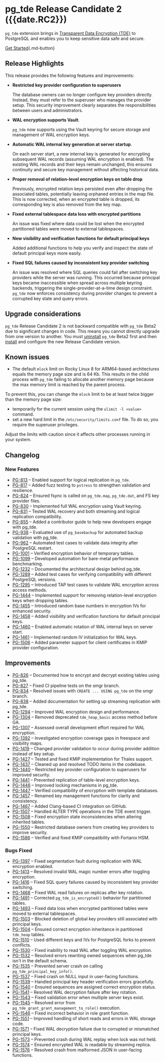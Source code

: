 # pg_tde Release Candidate 2 ({{date.RC2}})

`pg_tde` extension brings in [Transparent Data Encryption (TDE)](../index/index.md) to PostgreSQL and enables you to keep sensitive data safe and secure.

[Get Started](../install.md){.md-button}

## Release Highlights

This release provides the following features and improvements:

* **Restricted key provider configuration to superusers**

    The database owners can no longer configure key providers directly. Instead, they must refer to the superuser who manages the provider setup. This security improvement clearly separates the responsibilities between users and administrators.

* **WAL encryption supports Vault**.

    `pg_tde` now supports using the Vault keyring for secure storage and management of WAL encryption keys.

* **Automatic WAL internal key generation at server startup**.

    On each server start, a new internal key is generated for encrypting subsequent WAL records (assuming WAL encryption is enabled). The existing WAL records and their keys remain unchanged, this ensures continuity and secure key management without affecting historical data.

* **Proper removal of relation-level encryption keys on table drop**

    Previously, encrypted relation keys persisted even after dropping the associated tables, potentially leaving orphaned entries in the map file. This is now corrected, when an encrypted table is dropped, its corresponding key is also removed from the key map.

* **Fixed external tablespace data loss with encrypted partitions**

    An issue was fixed where data could be lost when the encrypted partitioned tables were moved to external tablespaces.  

* **New visibility and verification functions for default principal keys**

    Added additional functions to help you verify and inspect the state of default principal keys more easily.

* **Fixed SQL failures caused by inconsistent key provider switching**

    An issue was resolved where SQL queries could fail after switching key providers while the server was running.
    This occurred because principal keys became inaccessible when spread across multiple keyring backends, triggering the single-provider-at-a-time design constraint.
    `pg_tde` now enforces consistency during provider changes to prevent a corrupted key state and query errors.

## Upgrade considerations

`pg_tde` Release Candidate 2 is not backward compatible with `pg_tde` Beta2 due to significant changes in code. This means you cannot directly upgrade from one version to another. You must [uninstall](../how-to/uninstall.md) `pg_tde` Beta2 first and then [install](../install.md) and configure the new Release Candidate version.

## Known issues

* The default `mlock` limit on Rocky Linux 8 for ARM64-based architectures equals the memory page size and is 64 Kb. This results in the child process with `pg_tde` failing to allocate another memory page because the max memory limit is reached by the parent process.

To prevent this, you can change the `mlock` limit to be at least twice bigger than the memory page size:

* temporarily for the current session using the `ulimit -l <value>` command.
* set a new hard limit in the `/etc/security/limits.conf` file. To do so, you require the superuser privileges.

Adjust the limits with caution since it affects other processes running in your system.

## Changelog

### New Features

* [PG-813](https://perconadev.atlassian.net/browse/PG-813) – Enabled support for logical replication in `pg_tde`.
* [PG-817](https://perconadev.atlassian.net/browse/PG-817) – Added fuzz testing to `pstress` to strengthen validation and resilience.
* [PG-824](https://perconadev.atlassian.net/browse/PG-824) – Ensured fsync is called on `pg_tde.map`, `pg_tde.dat`, and FS key provider files.
* [PG-830](https://perconadev.atlassian.net/browse/PG-830) – Implemented full WAL encryption using Vault keyring.
* [PG-831](https://perconadev.atlassian.net/browse/PG-831) – Tested WAL recovery and both streaming and logical replication compatibility.
* [PG-855](https://perconadev.atlassian.net/browse/PG-855) – Added a contributor guide to help new developers engage with pg_tde.
* [PG-938](https://perconadev.atlassian.net/browse/PG-938) – Evaluated use of `pg_basebackup` for automated backup validation with pg_tde.
* [PG-962](https://perconadev.atlassian.net/browse/PG-962) – Automated test cases to validate data integrity after PostgreSQL restart.
* [PG-1001](https://perconadev.atlassian.net/browse/PG-1001) – Verified encryption behavior of temporary tables.
* [PG-1099](https://perconadev.atlassian.net/browse/PG-1099) – Developed automation for bare-metal performance benchmarking.
* [PG-1232](https://perconadev.atlassian.net/browse/PG-1232) – Documented the architectural design behind pg_tde.
* [PG-1289](https://perconadev.atlassian.net/browse/PG-1289) – Added test cases for verifying compatibility with different PostgreSQL versions.
* [PG-1295](https://perconadev.atlassian.net/browse/PG-1295) – Introduced TAP test cases to validate WAL encryption across access methods.
* [PG-1444](https://perconadev.atlassian.net/browse/PG-1444) – Implemented support for removing relation-level encryption keys when dropping tables.
* [PG-1455](https://perconadev.atlassian.net/browse/PG-1455) – Introduced random base numbers in encryption IVs for enhanced security.
* [PG-1458](https://perconadev.atlassian.net/browse/PG-1458) – Added visibility and verification functions for default principal keys.
* [PG-1460](https://perconadev.atlassian.net/browse/PG-1460) – Enabled automatic rotation of WAL internal keys on server start.
* [PG-1461](https://perconadev.atlassian.net/browse/PG-1461) – Implemented random IV initialization for WAL keys.
* [PG-1506](https://perconadev.atlassian.net/browse/PG-1506) – Added parameter support for client certificates in KMIP provider configuration.

## Improvements

* [PG-826](https://perconadev.atlassian.net/browse/PG-826) – Documented how to encrypt and decrypt existing tables using pg_tde.
* [PG-827](https://perconadev.atlassian.net/browse/PG-827) – Fixed CI pipeline tests on the smgr branch.
* [PG-834](https://perconadev.atlassian.net/browse/PG-834) – Resolved issues with `CREATE ... USING pg_tde` on the smgr branch.
* [PG-838](https://perconadev.atlassian.net/browse/PG-838) – Added documentation for setting up streaming replication with pg_tde.
* [PG-1294](https://perconadev.atlassian.net/browse/PG-1294) – Improved WAL encryption design and performance.
* [PG-1304](https://perconadev.atlassian.net/browse/PG-1304) – Removed deprecated `tde_heap_basic` access method before GA.
* [PG-1307](https://perconadev.atlassian.net/browse/PG-1307) – Assessed overall development effort required for WAL encryption.
* [PG-1392](https://perconadev.atlassian.net/browse/PG-1392) – Investigated encryption coverage gaps in freespace and visibility maps.
* [PG-1419](https://perconadev.atlassian.net/browse/PG-1419) – Changed provider validation to occur during provider addition instead of key setup.
* [PG-1427](https://perconadev.atlassian.net/browse/PG-1427) – Tested and fixed KMIP implementation for Thales support.
* [PG-1437](https://perconadev.atlassian.net/browse/PG-1437) – Cleaned up and resolved TODO items in the codebase.
* [PG-1440](https://perconadev.atlassian.net/browse/PG-1440) – Restricted key provider configuration to superusers for improved security.
* [PG-1441](https://perconadev.atlassian.net/browse/PG-1441) – Prevented replication of table-level encryption keys.
* [PG-1446](https://perconadev.atlassian.net/browse/PG-1446) – Improved locking mechanisms in pg_tde.
* [PG-1447](https://perconadev.atlassian.net/browse/PG-1447) – Verified compatibility of encryption with template databases.
* [PG-1457](https://perconadev.atlassian.net/browse/PG-1457) – Renamed key management functions for clarity and consistency.
* [PG-1467](https://perconadev.atlassian.net/browse/PG-1467) – Added Clang-based CI integration on GitHub.
* [PG-1507](https://perconadev.atlassian.net/browse/PG-1507) – Handled ALTER TYPE operations in the TDE event trigger.
* [PG-1508](https://perconadev.atlassian.net/browse/PG-1508) – Fixed encryption state inconsistencies when altering inherited tables.
* [PG-1550](https://perconadev.atlassian.net/browse/PG-1550) – Restricted database owners from creating key providers to improve security.
* [PG-1586](https://perconadev.atlassian.net/browse/PG-1586) – Verified and fixed KMIP compatibility with Fortanix HSM.

### Bugs Fixed

* [PG-1397](https://perconadev.atlassian.net/browse/PG-1397) – Fixed segmentation fault during replication with WAL encryption enabled.
* [PG-1413](https://perconadev.atlassian.net/browse/PG-1413) – Resolved invalid WAL magic number errors after toggling encryption.
* [PG-1416](https://perconadev.atlassian.net/browse/PG-1416) – Fixed SQL query failures caused by inconsistent key provider switching.
* [PG-1468](https://perconadev.atlassian.net/browse/PG-1468) – Fixed WAL read failures on replicas after key rotation.
* [PG-1491](https://perconadev.atlassian.net/browse/PG-1491) – Corrected `pg_tde_is_encrypted()` behavior for partitioned tables.
* [PG-1493](https://perconadev.atlassian.net/browse/PG-1493) – Fixed data loss when encrypted partitioned tables were moved to external tablespaces.
* [PG-1503](https://perconadev.atlassian.net/browse/PG-1503) – Blocked deletion of global key providers still associated with principal keys.
* [PG-1504](https://perconadev.atlassian.net/browse/PG-1504) – Ensured correct encryption inheritance in partitioned `tde_heap` tables.
* [PG-1510](https://perconadev.atlassian.net/browse/PG-1510) – Used different keys and IVs for PostgreSQL forks to prevent conflicts.
* [PG-1530](https://perconadev.atlassian.net/browse/PG-1530) – Fixed inability to read WAL after toggling WAL encryption.
* [PG-1532](https://perconadev.atlassian.net/browse/PG-1532) – Resolved errors rewriting owned sequences when pg_tde isn't in the default schema.
* [PG-1535](https://perconadev.atlassian.net/browse/PG-1535) – Prevented server crash on calling `pg_tde_principal_key_info()`.
* [PG-1537](https://perconadev.atlassian.net/browse/PG-1537) – Fixed crash on NULL input in user-facing functions.
* [PG-1539](https://perconadev.atlassian.net/browse/PG-1539) – Handled principal key header verification errors gracefully.
* [PG-1540](https://perconadev.atlassian.net/browse/PG-1540) – Ensured sequences are assigned correct encryption status.
* [PG-1541](https://perconadev.atlassian.net/browse/PG-1541) – Resolved WAL decryption failure after key rotation.
* [PG-1543](https://perconadev.atlassian.net/browse/PG-1543) – Fixed validation error when multiple server keys exist.
* [PG-1545](https://perconadev.atlassian.net/browse/PG-1545) – Resolved error from `pg_tde_grant_grant_management_to_role()` execution.
* [PG-1546](https://perconadev.atlassian.net/browse/PG-1546) – Fixed incorrect behavior in role grant function.
* [PG-1551](https://perconadev.atlassian.net/browse/PG-1551) – Improved handling of short reads and errors in WAL storage code.
* [PG-1571](https://perconadev.atlassian.net/browse/PG-1571) – Fixed WAL decryption failure due to corrupted or mismatched principal keys.
* [PG-1573](https://perconadev.atlassian.net/browse/PG-1573) – Prevented crash during WAL replay when lock was not held.
* [PG-1574](https://perconadev.atlassian.net/browse/PG-1574) – Ensured encrypted WAL is readable by streaming replica.
* [PG-1576](https://perconadev.atlassian.net/browse/PG-1576) – Resolved crash from malformed JSON in user-facing functions.

